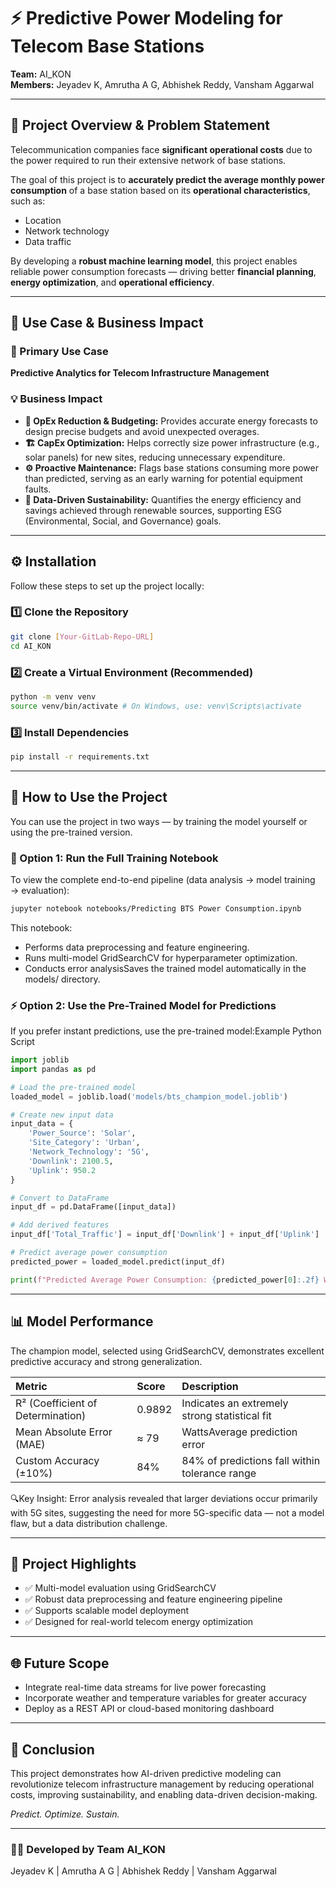# ⚡ Predictive Power Modeling for Telecom Base Stations

**Team:** AI_KON  
**Members:** Jeyadev K, Amrutha A G, Abhishek Reddy, Vansham Aggarwal  

***

## 📘 Project Overview & Problem Statement

Telecommunication companies face **significant operational costs** due to the power required to run their extensive network of base stations.

The goal of this project is to **accurately predict the average monthly power consumption** of a base station based on its **operational characteristics**, such as:
- Location
- Network technology
- Data traffic

By developing a **robust machine learning model**, this project enables reliable power consumption forecasts — driving better **financial planning**, **energy optimization**, and **operational efficiency**.

***

## 💼 Use Case & Business Impact

### 🎯 Primary Use Case
**Predictive Analytics for Telecom Infrastructure Management**

### 💡 Business Impact
- **🔋 OpEx Reduction & Budgeting:** Provides accurate energy forecasts to design precise budgets and avoid unexpected overages.
- **🏗️ CapEx Optimization:** Helps correctly size power infrastructure (e.g., solar panels) for new sites, reducing unnecessary expenditure.
- **⚙️ Proactive Maintenance:** Flags base stations consuming more power than predicted, serving as an early warning for potential equipment faults.
- **🌱 Data-Driven Sustainability:** Quantifies the energy efficiency and savings achieved through renewable sources, supporting ESG (Environmental, Social, and Governance) goals.

***

## ⚙️ Installation

Follow these steps to set up the project locally:

### 1️⃣ Clone the Repository
```bash
git clone [Your-GitLab-Repo-URL]
cd AI_KON
```

### 2️⃣ Create a Virtual Environment (Recommended)
```bash
python -m venv venv
source venv/bin/activate # On Windows, use: venv\Scripts\activate
```

### 3️⃣ Install Dependencies
```bash
pip install -r requirements.txt
```

***

## 🚀 How to Use the Project

You can use the project in two ways — by training the model yourself or using the pre-trained version.
### 🧠 Option 1: Run the Full Training Notebook
To view the complete end-to-end pipeline (data analysis → model training → evaluation):
```bash
jupyter notebook notebooks/Predicting BTS Power Consumption.ipynb
```
This notebook:
- Performs data preprocessing and feature engineering.
- Runs multi-model GridSearchCV for hyperparameter optimization.
- Conducts error analysisSaves the trained model automatically in the models/ directory.

### ⚡ Option 2: Use the Pre-Trained Model for Predictions
If you prefer instant predictions, use the pre-trained model:Example Python Script

```python
import joblib
import pandas as pd

# Load the pre-trained model
loaded_model = joblib.load('models/bts_champion_model.joblib')

# Create new input data
input_data = {
    'Power_Source': 'Solar',
    'Site_Category': 'Urban',
    'Network_Technology': '5G',
    'Downlink': 2100.5,
    'Uplink': 950.2
}

# Convert to DataFrame
input_df = pd.DataFrame([input_data])

# Add derived features
input_df['Total_Traffic'] = input_df['Downlink'] + input_df['Uplink']

# Predict average power consumption
predicted_power = loaded_model.predict(input_df)

print(f"Predicted Average Power Consumption: {predicted_power[0]:.2f} Watts")

```

***

## 📊 Model Performance
The champion model, selected using GridSearchCV, demonstrates excellent predictive accuracy and strong generalization.

| Metric | Score | Description |
| :--- | :--- | :--- |
| R² (Coefficient of Determination) | 0.9892 | Indicates an extremely strong statistical fit |
| Mean Absolute Error (MAE) | ≈ 79 | WattsAverage prediction error |
| Custom Accuracy (±10%) | 84% | 84% of predictions fall within tolerance range |

🔍Key Insight: Error analysis revealed that larger deviations occur primarily with 5G sites, suggesting the need for more 5G-specific data — not a model flaw, but a data distribution challenge.
***

## 🧩 Project Highlights
- ✅ Multi-model evaluation using GridSearchCV
- ✅ Robust data preprocessing and feature engineering pipeline
- ✅ Supports scalable model deployment
- ✅ Designed for real-world telecom energy optimization

***
## 🌐 Future Scope
- Integrate real-time data streams for live power forecasting
- Incorporate weather and temperature variables for greater accuracy
- Deploy as a REST API or cloud-based monitoring dashboard
***

## 🏁 Conclusion

This project demonstrates how AI-driven predictive modeling can revolutionize telecom infrastructure management by reducing operational costs, improving sustainability, and enabling data-driven decision-making.

_Predict. Optimize. Sustain._

***
### 👨‍💻 Developed by Team AI_KON
Jeyadev K | Amrutha A G | Abhishek Reddy | Vansham Aggarwal
